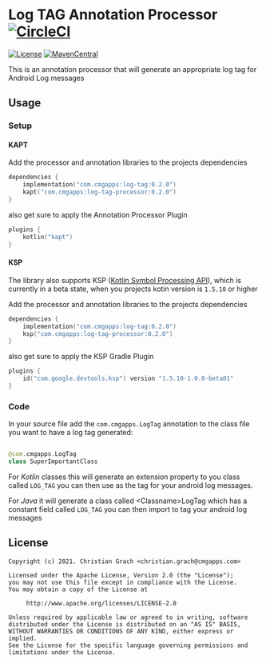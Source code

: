 # Log TAG Annotation Processor [![CircleCI](https://circleci.com/gh/chrimaeon/logtag-kapt.svg?style=svg)](https://circleci.com/gh/chrimaeon/logtag-kapt)


[![License](https://img.shields.io/badge/license-Apache%202.0-brightgreen.svg?style=for-the-badge)](http://www.apache.org/licenses/LICENSE-2.0)
[![MavenCentral](https://img.shields.io/maven-central/v/com.cmgapps.logtag/log-tag?style=for-the-badge)](https://repo1.maven.org/maven2/com/cmgapps/logtag/)

This is an annotation processor that will generate an appropriate log tag for Android Log messages

## Usage

### Setup

#### KAPT

Add the processor and annotation libraries to the projects dependencies

```kotlin
dependencies {
    implementation("com.cmgapps:log-tag:0.2.0")
    kapt("com.cmgapps:log-tag-processor:0.2.0")
}
```

also get sure to apply the Annotation Processor Plugin

```kotlin
plugins {
    kotlin("kapt")
}
```

#### KSP

The library also supports KSP ([Kotlin Symbol Processing API]), which is currently in a beta state, when you projects kotin version is `1.5.10` or higher

Add the processor and annotation libraries to the projects dependencies

```kotlin
dependencies {
    implementation("com.cmgapps:log-tag:0.2.0")
    ksp("com.cmgapps:log-tag-processor:0.2.0")
}
```

also get sure to apply the KSP Gradle Plugin

```kotlin
plugins {
    id("com.google.devtools.ksp") version "1.5.10-1.0.0-beta01"
}
```

### Code

In your source file add the `com.cmgapps.LogTag` annotation to the class file you want to have a log tag generated:

```kotlin

@com.cmgapps.LogTag
class SuperImportantClass
```

For _Kotlin_ classes this will generate an extension property to you class called `LOG_TAG`
you can then use as the tag for your android log messages.

For _Java_ it will generate a class called &lt;Classname&gt;LogTag which has a constant field called `LOG_TAG` you can
then import to tag your android log messages

## License

```text
Copyright (c) 2021. Christian Grach <christian.grach@cmgapps.com>

Licensed under the Apache License, Version 2.0 (the "License");
you may not use this file except in compliance with the License.
You may obtain a copy of the License at

     http://www.apache.org/licenses/LICENSE-2.0

Unless required by applicable law or agreed to in writing, software
distributed under the License is distributed on an "AS IS" BASIS,
WITHOUT WARRANTIES OR CONDITIONS OF ANY KIND, either express or implied.
See the License for the specific language governing permissions and
limitations under the License.
```

[Kotlin Symbol Processing API]: https://github.com/google/ksp
